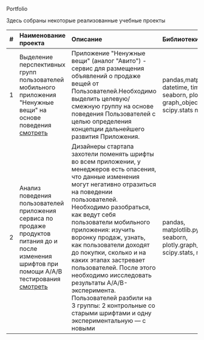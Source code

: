 Portfolio

Здесь собраны некоторые реализованные учебные проекты

| #  | Наименование проекта | Описание|Библиотеки|
|:---|:---------------------|:----------|:--------|  
| 1  | Выделение перспективных групп пользователей мобильного приложения "Ненужные вещи" на основе поведения[ смотреть](https://github.com/IngaZhandarova/final_project)| Приложение "Ненужные вещи" (аналог "Авито") - сервис для размещения объявлений о продаже вещей от Пользователей.Необходимо выделить целевую/смежную группу на основе поведения Пользователей с целью определения концепции дальнейшего развития Приложения.|pandas,matplotlib.pyplot, datetime, timedelta, seaborn, plotly graph_objects, scipy.stats numpy  |
| 2    | Анализ поведения пользователей приложения сервиса по продаже продуктов питания до и после изменения шрифтов при помощи А/А/В тестирования[ смотреть](https://github.com/IngaZhandarova/A_A_B_test)| Дизайнеры стартапа захотели поменять шрифты во всем приложении, у менеджеров есть опасения, что данные изменения могут негативно отразиться на поведении пользователей. Необходимо разобраться, как ведут себя пользователи мобильного приложения: изучить воронку продаж, узнать, как пользователи доходят до покупки, сколько и на каких этапах застревает пользователей. После этого необходимо иисследовать результаты A/A/B-эксперимента. Пользователей разбили на 3 группы: 2 контрольные со старыми шрифтами и одну экспериментальную — с новыми |pandas, matplotlib.pyplot, seaborn, plotly.graph_objects, scipy.stats, numpy, math|
